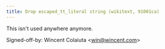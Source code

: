 ```yaml
---
title: Drop escaped_tt_literal string (wikitext, 91001ca)
---
```


This isn't used anywhere anymore.

Signed-off-by: Wincent Colaiuta &lt;win@wincent.com&gt;
